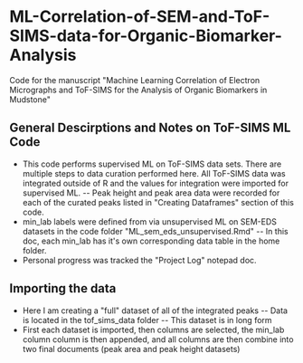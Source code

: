 # ML-Correlation-of-SEM-and-ToF-SIMS-data-for-Organic-Biomarker-Analysis
Code for the manuscript "Machine Learning Correlation of Electron Micrographs and ToF-SIMS  for the Analysis of Organic Biomarkers in Mudstone"

## General Descirptions and Notes on ToF-SIMS ML Code

- This code performs supervised ML on ToF-SIMS data sets. There are multiple steps to data curation performed here. All ToF-SIMS data was integrated outside of R and the values for integration were imported for supervised ML. 
-- Peak height and peak area data were recorded for each of the curated peaks listed in "Creating Dataframes" section of this code.  
- min_lab labels were defined from via unsupervised ML on SEM-EDS datasets in the code folder "ML_sem_eds_unsupervised.Rmd"
-- In this doc, each min_lab has it's own corresponding data table in the home folder. 
- Personal progress was tracked the "Project Log" notepad doc. 

## Importing the data

- Here I am creating a "full" dataset of all of the integrated peaks
-- Data is located in the tof_sims_data folder
-- This dataset is in long form
-  First each dataset is imported, then columns are selected, the min_lab column column is then appended, and all columns are then combine into two final documents (peak area and peak height datasets)
